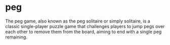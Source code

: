 # peg
The peg game, also known as the peg solitaire or simply solitaire, is a classic single-player puzzle game that challenges players to jump pegs over each other to remove them from the board, aiming to end with a single peg remaining.
